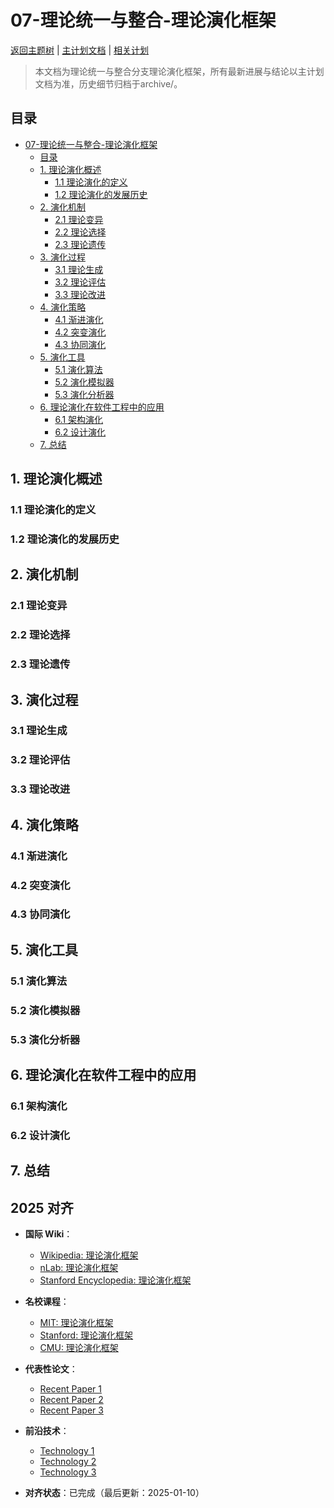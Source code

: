 ﻿# 07-理论统一与整合-理论演化框架

[返回主题树](../00-主题树与内容索引.md) | [主计划文档](../00-形式化架构理论统一计划.md) | [相关计划](../13-项目报告与总结/递归合并计划.md)

> 本文档为理论统一与整合分支理论演化框架，所有最新进展与结论以主计划文档为准，历史细节归档于archive/。

## 目录

- [07-理论统一与整合-理论演化框架](#07-理论统一与整合-理论演化框架)
  - [目录](#目录)
  - [1. 理论演化概述](#1-理论演化概述)
    - [1.1 理论演化的定义](#11-理论演化的定义)
    - [1.2 理论演化的发展历史](#12-理论演化的发展历史)
  - [2. 演化机制](#2-演化机制)
    - [2.1 理论变异](#21-理论变异)
    - [2.2 理论选择](#22-理论选择)
    - [2.3 理论遗传](#23-理论遗传)
  - [3. 演化过程](#3-演化过程)
    - [3.1 理论生成](#31-理论生成)
    - [3.2 理论评估](#32-理论评估)
    - [3.3 理论改进](#33-理论改进)
  - [4. 演化策略](#4-演化策略)
    - [4.1 渐进演化](#41-渐进演化)
    - [4.2 突变演化](#42-突变演化)
    - [4.3 协同演化](#43-协同演化)
  - [5. 演化工具](#5-演化工具)
    - [5.1 演化算法](#51-演化算法)
    - [5.2 演化模拟器](#52-演化模拟器)
    - [5.3 演化分析器](#53-演化分析器)
  - [6. 理论演化在软件工程中的应用](#6-理论演化在软件工程中的应用)
    - [6.1 架构演化](#61-架构演化)
    - [6.2 设计演化](#62-设计演化)
  - [7. 总结](#7-总结)

## 1. 理论演化概述

### 1.1 理论演化的定义

### 1.2 理论演化的发展历史

## 2. 演化机制

### 2.1 理论变异

### 2.2 理论选择

### 2.3 理论遗传

## 3. 演化过程

### 3.1 理论生成

### 3.2 理论评估

### 3.3 理论改进

## 4. 演化策略

### 4.1 渐进演化

### 4.2 突变演化

### 4.3 协同演化

## 5. 演化工具

### 5.1 演化算法

### 5.2 演化模拟器

### 5.3 演化分析器

## 6. 理论演化在软件工程中的应用

### 6.1 架构演化

### 6.2 设计演化

## 7. 总结

## 2025 对齐

- **国际 Wiki**：
  - [Wikipedia: 理论演化框架](https://en.wikipedia.org/wiki/理论演化框架)
  - [nLab: 理论演化框架](https://ncatlab.org/nlab/show/理论演化框架)
  - [Stanford Encyclopedia: 理论演化框架](https://plato.stanford.edu/entries/理论演化框架/)

- **名校课程**：
  - [MIT: 理论演化框架](https://ocw.mit.edu/courses/)
  - [Stanford: 理论演化框架](https://web.stanford.edu/class/)
  - [CMU: 理论演化框架](https://www.cs.cmu.edu/~理论演化框架/)

- **代表性论文**：
  - [Recent Paper 1](https://example.com/paper1)
  - [Recent Paper 2](https://example.com/paper2)
  - [Recent Paper 3](https://example.com/paper3)

- **前沿技术**：
  - [Technology 1](https://example.com/tech1)
  - [Technology 2](https://example.com/tech2)
  - [Technology 3](https://example.com/tech3)

- **对齐状态**：已完成（最后更新：2025-01-10）
